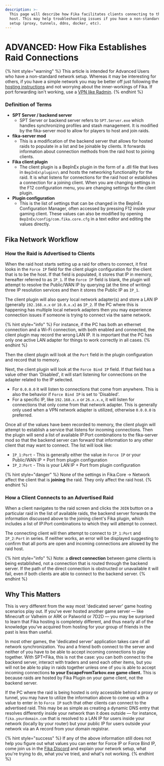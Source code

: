 ```yaml
---
description: >-
  This page will describe how Fika facilitates clients connecting to the raid
  host. This may help troubleshooting issues if you have a non-standard network
  setup (proxy, tunnels, ddns, docker, etc).
---
```


# ADVANCED: How Fika Establishes Raid Connections

{% hint style="warning" %}
This article is intended for Advanced Users who have a non-standard network setup. Whereas it may be interesting for others, if you have a simple network you may be better off just following the [hosting instructions](../hosting-a-fika-server/)  and not worrying about the inner-workings of Fika. If port forwarding isn't working, use a [VPN like Radmin](../hosting-a-fika-server/host-using-a-vpn.md).
{% endhint %}

### Definition of Terms

* **SPT Server / backend server**
  * SPT Server or backend server refers to `SPT.Server.exe` which handles synchronizing profiles and stash management. It is modified by the fika-server mod to allow for players to host and join raids.
* **fika-server mod**
  * This is a modification of the backend server that allows for hosted raids to populate in a list and be joinable by clients. It forwards information about connection methods from the raid host to joining clients.
* **Fika client plugin**
  * The client plugin is a BepInEx plugin in the form of a .dll file that lives in `BepInEx\plugins\` and hosts the networking functionality for the raid. It is what listens for connections for the raid host or establishes a connection for a joining client. When you are changing settings in the F12 configuration menu, you are changing settings for the cilent plugin.
* **Plugin configuration**
  * This is the list of settings that can be changed in the BepInEx Configuration Manager, often accessed by pressing F12 inside your gaming client. These values can also be modified by opening `BepInEx/config/com.fika.core.cfg` in a text editor and editing the values directly.

## Fika Network Workflow

### How the Raid is Advertised to Clients

When the raid host starts setting up a raid for others to connect, it first looks in the `Force IP` field for the client plugin configuration for the client that is to be the host. If that field is populated, it stores that IP in memory, hereafter referred to as `IP_1`. If the `Force IP` field is blank, the plugin will attempt to resolve the Public/WAN IP by querying (at the time of writing) three IP resolution services and then it stores the Public IP as `IP_1`.

The client plugin will also query local network adapter(s) and store a LAN IP (generally `192.168.x.x` or `10.0.x.x`) as `IP_2`. If the PC where this is happening has multiple local network adapters then you may experience connection issues if someone is trying to connect via the same network.

{% hint style="info" %}
For instance, if the PC has both an ethernet connection and a Wi-Fi connection, with both enabled and connected, the client plugin may record the wrong LAN IP. It is important that the PC has only one active LAN adapter for things to work correctly in all cases.
{% endhint %}

Then the client plugin will look at the `Port` field in the plugin configuration and record that to memory.

Next, the client plugin will look at the `Force Bind IP` field. If that field has a value other than 'Disabled', it will start listening for connections on the adapter related to the IP selected.

* For `0.0.0.0` it will listen to connections that come from anywhere. This is also the behavior if `Force Bind IP` is set to 'Disabled'.
* For a specific IP, like `192.168.x.x` or `26.x.x.x`, it will listen for connections that only come from that network adapter. This is generally only used when a VPN network adapter is utilized, otherwise `0.0.0.0` is preferred.

Once all of the values have been recorded to memory, the client plugin will attempt to establish a service that listens for incoming connections. Then the plugin will send a list of available IP:Port combinations to the fika-server mod so that the backend server can forward that information to any other client that may want to connect. The list will look like:

* `IP_1:Port` - This is generally either the value in `Force IP` or your Public/WAN IP + Port from plugin configuration
* `IP_2:Port` - This is your LAN IP + Port from plugin configuration

{% hint style="danger" %}
None of the settings in Fika.Core -> Network affect the client that is **joining** the raid. They only affect the raid host.
{% endhint %}

### How a Client Connects to an Advertised Raid

When a client navigates to the raid screen and clicks the `JOIN` button on a particular raid in the list of available raids, the backend server forwards the information discussed above to the joining client's Fika plugin, which includes a list of IP:Port combinations to which they will attempt to connect.

The connecting client will then attempt to connect to `IP_1:Port` and `IP_2:Port` in series. If neither works, an error will be displayed suggesting to confirm that all ports are open and incoming connections are allowed by the raid host.

{% hint style="info" %}
Note: a **direct connection** between game clients is being established, not a connection that is routed through the backend server. If the path of the direct connection is obstructed or unavailable it will fail, even if both clients are able to connect to the backend server.
{% endhint %}

## Why This Matters

This is very different from the way most 'dedicated server' game hosting scenarios play out. If you've ever hosted another game server — like Minecraft or Valheim or ARK or Palworld or 7D2D — you may be surprised to learn that Fika hosting is completely different, and thus nearly all of the knowledge you've acquired from hosting for your group of friends in the past is less than useful.

In most other games, the 'dedicated server' application takes care of all network synchronization. You and a friend both connect to the server and neither of you have to be able to accept incoming connections to play together. With SPT+Fika, this is not the case: you can both connect to the backend server, interact with traders and send each other items, but you will not be able to play in raids together unless one of you is able to accept incoming connections **to your EscapeFromTarkov.exe game client.** This is because raids are hosted by Fika Plugin on your game client, not the backend server.

If the PC where the raid is being hosted is only accessible behind a proxy or tunnel, you may have to utilize the information above to come up with a value to enter in to `Force IP` such that other clients can connect to the advertised raid. This may be as simple as creating a dynamic DNS entry that resolves differently inside your network than it does outside — for instance, `fika.yourdomain.com` that is resolved to a LAN IP for users inside your network (locally by your router) but your public IP for users outside your network via an A record from your domain registrar.

{% hint style="success" %}
If any of the above information still does not help you figure out what values you can enter for Force IP or Force Bind IP, come join us in the [Fika Discord](https://discord.gg/project-fika) and explain your network setup, what you're trying to do, what you've tried, and what's not working.
{% endhint %}
